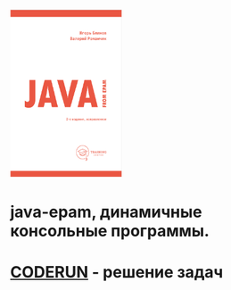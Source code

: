 # <img alt="JAVA_FROM_EPAM" height="300" src="/book/JAVA_EPAM_556.bmp" width="200"/>
# java-epam, динамичные консольные программы.

# [CODERUN](https://coderun.yandex.ru/catalog) - решение задач